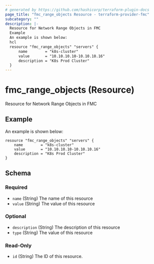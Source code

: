 ```yaml
---
# generated by https://github.com/hashicorp/terraform-plugin-docs
page_title: "fmc_range_objects Resource - terraform-provider-fmc"
subcategory: ""
description: |-
  Resource for Network Range Objects in FMC
  Example
  An example is shown below:
  hcl
  resource "fmc_range_objects" "servers" {
      name        = "k8s-cluster"
      value       = "10.10.10.10-10.10.10.16"
      description = "K8s Prod Cluster"
  }
---
```


# fmc_range_objects (Resource)

Resource for Network Range Objects in FMC

## Example
An example is shown below: 
```hcl
resource "fmc_range_objects" "servers" {
    name        = "k8s-cluster"
    value       = "10.10.10.10-10.10.10.16"
    description = "K8s Prod Cluster"
}
```



<!-- schema generated by tfplugindocs -->
## Schema

### Required

- `name` (String) The name of this resource
- `value` (String) The value of this resource

### Optional

- `description` (String) The description of this resource
- `type` (String) The value of this resource

### Read-Only

- `id` (String) The ID of this resource.


